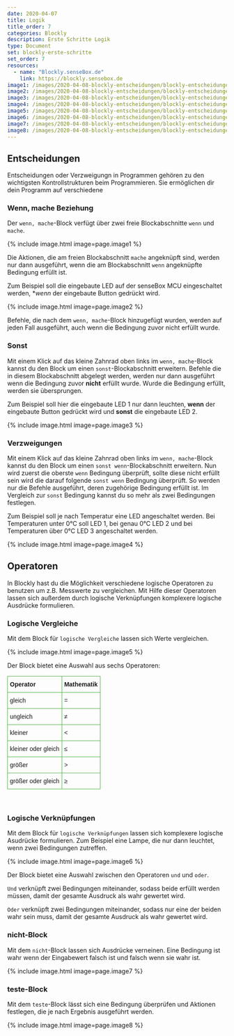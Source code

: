 ```yaml
---
date: 2020-04-07
title: Logik
title_order: 7
categories: Blockly
description: Erste Schritte Logik
type: Document
set: blockly-erste-schritte
set_order: 7
resources:
  - name: "Blockly.senseBox.de"
    link: https://blockly.sensebox.de
image1: /images/2020-04-08-blockly-entscheidungen/blockly-entscheidungen-1.svg
image2: /images/2020-04-08-blockly-entscheidungen/blockly-entscheidungen-2.svg
image3: /images/2020-04-08-blockly-entscheidungen/blockly-entscheidungen-3.svg
image4: /images/2020-04-08-blockly-entscheidungen/blockly-entscheidungen-4.svg
image5: /images/2020-04-08-blockly-entscheidungen/blockly-entscheidungen-5.svg
image6: /images/2020-04-08-blockly-entscheidungen/blockly-entscheidungen-6.svg
image7: /images/2020-04-08-blockly-entscheidungen/blockly-entscheidungen-7.svg
image8: /images/2020-04-08-blockly-entscheidungen/blockly-entscheidungen-8.svg
---
```


## Entscheidungen
Entscheidungen oder Verzweigungn in Programmen gehören zu den wichtigsten Kontrollstrukturen beim Programmieren. Sie ermöglichen dir dein Programm auf verschiedene

### Wenn, mache Beziehung
Der `wenn, mache`-Block verfügt über zwei freie Blockabschnitte `wenn` und `mache`.

{% include image.html image=page.image1 %}

Die Aktionen, die am freien Blockabschnitt `mache` angeknüpft sind, werden nur dann ausgeführt, wenn die am Blockabschnitt `wenn` angeknüpfte Bedingung erfüllt ist. 

Zum Beispiel soll die eingebaute LED auf der senseBox MCU eingeschaltet werden, **wenn* der eingebaute Button gedrückt wird.

{% include image.html image=page.image2 %}

Befehle, die nach dem `wenn, mache`-Block hinzugefügt wurden, werden auf jeden Fall ausgeführt, auch wenn die Bedingung zuvor nicht erfüllt wurde.

### Sonst
Mit einem Klick auf das kleine Zahnrad oben links im `wenn, mache`-Block kannst du den Block um einen `sonst`-Blockabschnitt erweitern. Befehle die in diesem Blockabschnitt abgelegt werden, werden nur dann ausgeführt wenn die Bedingung zuvor **nicht** erfüllt wurde. Wurde die Bedingung erfüllt, werden sie übersprungen.

Zum Beispiel soll hier die eingebaute LED 1 nur dann leuchten, **wenn** der eingebaute Button gedrückt wird und **sonst** die eingebaute LED 2.

{% include image.html image=page.image3 %}

### Verzweigungen
Mit einem Klick auf das kleine Zahnrad oben links im `wenn, mache`-Block kannst du den Block um einen `sonst wenn`-Blockabschnitt erweitern. Nun wird zuerst die oberste `wenn` Bedingung überprüft, sollte diese nicht erfüllt sein wird die darauf folgende `sonst wenn` Bedingung überprüft. So werden nur die Befehle ausgeführt, deren zugehörige Bedingung erfüllt ist.
Im Vergleich zur `sonst` Bedingung kannst du so mehr als zwei Bedingungen festlegen. 

Zum Beispiel soll je nach Temperatur eine LED angeschaltet werden. Bei Temperaturen unter 0°C soll LED 1, bei genau 0°C LED 2 und bei Temperaturen über 0°C LED 3 angeschaltet werden.

{% include image.html image=page.image4 %}

## Operatoren
In Blockly hast du die Möglichkeit verschiedene logische Operatoren zu benutzen um z.B. Messwerte zu vergleichen. Mit Hilfe dieser Operatoren lassen sich außerdem durch logische Verknüpfungen komplexere logische Ausdrücke formulieren.

### Logische Vergleiche
Mit dem Block für `logische Vergleiche` lassen sich Werte vergleichen. 

{% include image.html image=page.image5 %}

Der Block bietet eine Auswahl aus sechs Operatoren:

<table style="border-collapse:collapse;border-spacing:0" class="tg"><tr><th style="font-family:Arial, sans-serif;font-size:14px;font-weight:bold;padding:10px 5px;border-style:solid;border-width:1px;overflow:hidden;word-break:normal;border-color:#50af47;text-align:left;vertical-align:middle">Operator</th><th style="font-family:Arial, sans-serif;font-size:14px;font-weight:bold;padding:10px 5px;border-style:solid;border-width:1px;overflow:hidden;word-break:normal;border-color:#50af47;text-align:left;vertical-align:top">Mathematik</th></tr><tr><td style="font-family:Arial, sans-serif;font-size:14px;padding:10px 5px;border-style:solid;border-width:1px;overflow:hidden;word-break:normal;border-color:#50af47;text-align:left;vertical-align:middle">gleich</td><td style="font-family:Arial, sans-serif;font-size:14px;padding:10px 5px;border-style:solid;border-width:1px;overflow:hidden;word-break:normal;border-color:#50af47;text-align:left;vertical-align:top">=</td></tr><tr><td style="font-family:Arial, sans-serif;font-size:14px;padding:10px 5px;border-style:solid;border-width:1px;overflow:hidden;word-break:normal;border-color:#50af47;text-align:left;vertical-align:middle">ungleich</td><td style="font-family:Arial, sans-serif;font-size:14px;padding:10px 5px;border-style:solid;border-width:1px;overflow:hidden;word-break:normal;border-color:#50af47;text-align:left;vertical-align:top">≠</td></tr><tr><td style="font-family:Arial, sans-serif;font-size:14px;padding:10px 5px;border-style:solid;border-width:1px;overflow:hidden;word-break:normal;border-color:#50af47;text-align:left;vertical-align:middle">kleiner</td><td style="font-family:Arial, sans-serif;font-size:14px;padding:10px 5px;border-style:solid;border-width:1px;overflow:hidden;word-break:normal;border-color:#50af47;text-align:left;vertical-align:top">&lt;</td></tr><tr><td style="font-family:Arial, sans-serif;font-size:14px;padding:10px 5px;border-style:solid;border-width:1px;overflow:hidden;word-break:normal;border-color:#50af47;text-align:left;vertical-align:middle">kleiner oder gleich</td><td style="font-family:Arial, sans-serif;font-size:14px;padding:10px 5px;border-style:solid;border-width:1px;overflow:hidden;word-break:normal;border-color:#50af47;text-align:left;vertical-align:top">≤</td></tr><tr><td style="font-family:Arial, sans-serif;font-size:14px;padding:10px 5px;border-style:solid;border-width:1px;overflow:hidden;word-break:normal;border-color:#50af47;text-align:left;vertical-align:middle">größer</td><td style="font-family:Arial, sans-serif;font-size:14px;padding:10px 5px;border-style:solid;border-width:1px;overflow:hidden;word-break:normal;border-color:#50af47;text-align:left;vertical-align:top">&gt;</td></tr><tr><td style="font-family:Arial, sans-serif;font-size:14px;padding:10px 5px;border-style:solid;border-width:1px;overflow:hidden;word-break:normal;border-color:#50af47;text-align:left;vertical-align:top">größer oder gleich</td><td style="font-family:Arial, sans-serif;font-size:14px;padding:10px 5px;border-style:solid;border-width:1px;overflow:hidden;word-break:normal;border-color:#50af47;text-align:left;vertical-align:top">≥</td></tr></table>
<br>

### Logische Verknüpfungen
Mit dem Block für `logische Verknüpfungen` lassen sich komplexere logische Asudrücke formulieren. Zum Beispiel eine Lampe, die nur dann leuchtet, wenn zwei Bedingungen zutreffen.

{% include image.html image=page.image6 %}

Der Block bietet eine Auswahl zwischen den Operatoren `und` und `oder`.

`Und` verknüpft zwei Bedingungen miteinander, sodass beide erfüllt werden müssen, damit der gesamte Ausdruck als wahr gewertet wird. 

`Oder` verknüpft zwei Bedingungen miteinander, sodass nur eine der beiden wahr sein muss, damit der gesamte Ausdruck als wahr gewertet wird.

### nicht-Block
Mit dem `nicht`-Block lassen sich Ausdrücke verneinen. Eine Bedingung ist wahr wenn der Eingabewert falsch ist und falsch wenn sie wahr ist.

{% include image.html image=page.image7 %}

### teste-Block
Mit dem `teste`-Block lässt sich eine Bedingung überprüfen und Aktionen festlegen, die je nach Ergebnis ausgeführt werden.

{% include image.html image=page.image8 %}